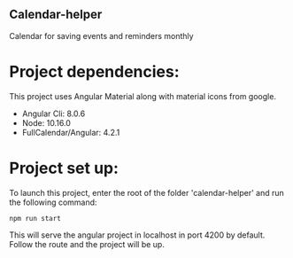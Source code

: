 ## Calendar-helper
Calendar for saving events and reminders monthly

# Project dependencies:
This project uses Angular Material along with material icons from google.

- Angular Cli: 8.0.6
- Node: 10.16.0
- FullCalendar/Angular: 4.2.1

# Project set up:

To launch this project, enter the root of the folder 'calendar-helper' and run the following command:

```npm run start```

This will serve the angular project in localhost in port 4200 by default. Follow the route and the project 
will be up.